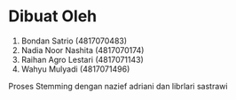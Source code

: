 # Dibuat Oleh 
1.	Bondan Satrio (4817070483)
2.	Nadia Noor Nashita (4817070174)
3.	Raihan Agro Lestari (4817071143)
4.	Wahyu Mulyadi (4817071496)

Proses Stemming dengan nazief adriani dan librlari sastrawi

